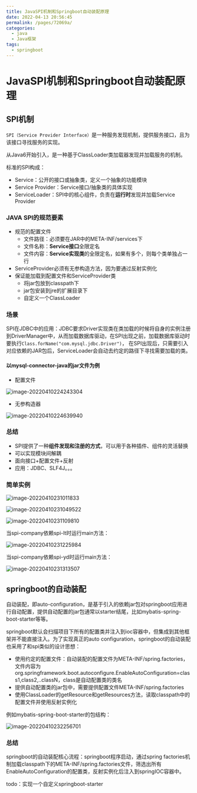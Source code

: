 ```yaml
---
title: JavaSPI机制和Springboot自动装配原理
date: 2022-04-13 20:56:45
permalink: /pages/72069a/
categories: 
  - java
  - Java框架
tags: 
  - springboot
---
```

# JavaSPI机制和Springboot自动装配原理

## SPI机制

`SPI（Service Provider Interface）`是一种服务发现机制，提供服务接口，且为该接口寻找服务的实现。

从Java6开始引入，是一种基于ClassLoader类加载器发现并加载服务的机制。

标准的SPI构成：

- Service：公开的接口或抽象类，定义一个抽象的功能模块
- Service Provider：Service接口/抽象类的具体实现
- ServiceLoader：SPI中的核心组件，负责在**运行时**发现并加载Service Provider

### JAVA SPI的规范要素

- 规范的配置文件
  - 文件路径：必须要在JAR中的META-INF/services下
  - 文件名称：**Service接口**全限定名
  - 文件内容：**Service实现类**的全限定名，如果有多个，则每个类单独占一行
- ServiceProvider必须有无参构造方法，因为要通过反射实例化
- 保证能加载到配置文件和ServiceProvider类
  - 将jar包放到classpath下
  - jar包安装到jre的扩展目录下
  - 自定义一个ClassLoader

### 场景

SPI在JDBC中的应用：JDBC要求Driver实现类在类加载的时候将自身的实例注册到DriverManager中，从而加载数据库驱动，在SPI出现之前，加载数据库驱动时要执行`Class.forName("com.mysql.jdbc.Driver")`， 在SPI出现后，只需要引入对应依赖的JAR包后，ServiceLoader会自动去约定的路径下寻找需要加载的类。

#### 以mysql-connector-java的jar文件为例

- 配置文件

![image-20220410224243304](https://io.storyxc.com/blog/image-20220410224243304.png)

- 无参构造器

![image-20220410224639940](https://io.storyxc.com/blog/image-20220410224639940.png)

### 总结

- SPI提供了一种**组件发现和注册的方式**，可以用于各种插件、组件的灵活替换
- 可以实现模块间解耦
- 面向接口+配置文件+反射
- 应用：JDBC、SLF4J。。。

### 简单实例

![image-20220410231011833](https://io.storyxc.com/blog/image-20220410231011833.png)

![image-20220410231049522](https://io.storyxc.com/blog/image-20220410231049522.png)

![image-20220410231109810](https://io.storyxc.com/blog/image-20220410231109810.png)



当spi-company依赖spi-lt时运行main方法：

![image-20220410231225984](https://io.storyxc.com/blog/image-20220410231225984.png)

当spi-company依赖spi-yd时运行main方法：

![image-20220410231313507](https://io.storyxc.com/blog/image-20220410231313507.png)





## springboot的自动装配

自动装配，即auto-configuration，是基于引入的依赖jar包对springboot应用进行自动配置，提供自动配置的jar包通常以starter结尾，比如mybatis-spring-boot-starter等等。

springboot默认会扫描项目下所有的配置类并注入到ioc容器中，但集成到其他框架并不能直接注入。为了实现真正的auto configuration，springboot的自动装配也采用了和spi类似的设计思想：

- 使用约定的配置文件：自动装配的配置文件为META-INF/spring.factories，文件内容为org.springframework.boot.autoconfigure.EnableAutoConfiguration=class1,class2,..classN，class是自动配置类的类名
- 提供自动配置类的jar包中，需要提供配置文件META-INF/spring.factories
- 使用ClassLoader的getResource和getResources方法，读取classpath中的配置文件并使用反射实例化

例如mybatis-spring-boot-starter的包结构：

![image-20220410232256701](https://io.storyxc.com/blog/image-20220410232256701.png)

### 总结

springboot的自动装配核心流程：springboot程序启动，通过spring factories机制加载classpath下的META-INF/spring.factories文件，筛选出所有EnableAutoConfiguration的配置类，反射实例化后注入到springIOC容器中。





todo：实现一个自定义springboot-starter